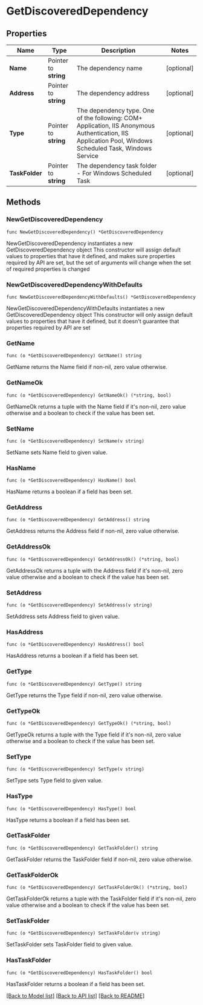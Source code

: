 # GetDiscoveredDependency

## Properties

Name | Type | Description | Notes
------------ | ------------- | ------------- | -------------
**Name** | Pointer to **string** | The dependency name | [optional] 
**Address** | Pointer to **string** | The dependency address | [optional] 
**Type** | Pointer to **string** | The dependency type.  One of the following: COM+ Application, IIS Anonymous Authentication, IIS Application Pool, Windows Scheduled Task, Windows Service | [optional] 
**TaskFolder** | Pointer to **string** | The dependency task folder - For Windows Scheduled Task | [optional] 

## Methods

### NewGetDiscoveredDependency

`func NewGetDiscoveredDependency() *GetDiscoveredDependency`

NewGetDiscoveredDependency instantiates a new GetDiscoveredDependency object
This constructor will assign default values to properties that have it defined,
and makes sure properties required by API are set, but the set of arguments
will change when the set of required properties is changed

### NewGetDiscoveredDependencyWithDefaults

`func NewGetDiscoveredDependencyWithDefaults() *GetDiscoveredDependency`

NewGetDiscoveredDependencyWithDefaults instantiates a new GetDiscoveredDependency object
This constructor will only assign default values to properties that have it defined,
but it doesn't guarantee that properties required by API are set

### GetName

`func (o *GetDiscoveredDependency) GetName() string`

GetName returns the Name field if non-nil, zero value otherwise.

### GetNameOk

`func (o *GetDiscoveredDependency) GetNameOk() (*string, bool)`

GetNameOk returns a tuple with the Name field if it's non-nil, zero value otherwise
and a boolean to check if the value has been set.

### SetName

`func (o *GetDiscoveredDependency) SetName(v string)`

SetName sets Name field to given value.

### HasName

`func (o *GetDiscoveredDependency) HasName() bool`

HasName returns a boolean if a field has been set.

### GetAddress

`func (o *GetDiscoveredDependency) GetAddress() string`

GetAddress returns the Address field if non-nil, zero value otherwise.

### GetAddressOk

`func (o *GetDiscoveredDependency) GetAddressOk() (*string, bool)`

GetAddressOk returns a tuple with the Address field if it's non-nil, zero value otherwise
and a boolean to check if the value has been set.

### SetAddress

`func (o *GetDiscoveredDependency) SetAddress(v string)`

SetAddress sets Address field to given value.

### HasAddress

`func (o *GetDiscoveredDependency) HasAddress() bool`

HasAddress returns a boolean if a field has been set.

### GetType

`func (o *GetDiscoveredDependency) GetType() string`

GetType returns the Type field if non-nil, zero value otherwise.

### GetTypeOk

`func (o *GetDiscoveredDependency) GetTypeOk() (*string, bool)`

GetTypeOk returns a tuple with the Type field if it's non-nil, zero value otherwise
and a boolean to check if the value has been set.

### SetType

`func (o *GetDiscoveredDependency) SetType(v string)`

SetType sets Type field to given value.

### HasType

`func (o *GetDiscoveredDependency) HasType() bool`

HasType returns a boolean if a field has been set.

### GetTaskFolder

`func (o *GetDiscoveredDependency) GetTaskFolder() string`

GetTaskFolder returns the TaskFolder field if non-nil, zero value otherwise.

### GetTaskFolderOk

`func (o *GetDiscoveredDependency) GetTaskFolderOk() (*string, bool)`

GetTaskFolderOk returns a tuple with the TaskFolder field if it's non-nil, zero value otherwise
and a boolean to check if the value has been set.

### SetTaskFolder

`func (o *GetDiscoveredDependency) SetTaskFolder(v string)`

SetTaskFolder sets TaskFolder field to given value.

### HasTaskFolder

`func (o *GetDiscoveredDependency) HasTaskFolder() bool`

HasTaskFolder returns a boolean if a field has been set.


[[Back to Model list]](../README.md#documentation-for-models) [[Back to API list]](../README.md#documentation-for-api-endpoints) [[Back to README]](../README.md)


